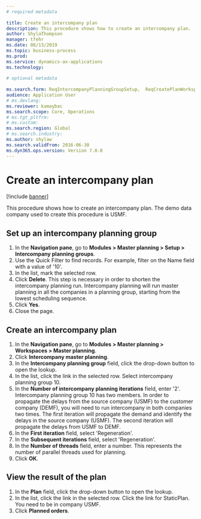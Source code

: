 ```yaml
--- 
# required metadata 
 
title: Create an intercompany plan
description: This procedure shows how to create an intercompany plan. 
author: ShylaThompson
manager: tfehr 
ms.date: 08/13/2019
ms.topic: business-process 
ms.prod:  
ms.service: dynamics-ax-applications 
ms.technology:  
 
# optional metadata 
 
ms.search.form: ReqIntercompanyPlanningGroupSetup,  ReqCreatePlanWorkspace   
audience: Application User 
# ms.devlang:  
ms.reviewer: kamaybac
ms.search.scope: Core, Operations 
# ms.tgt_pltfrm:  
# ms.custom:  
ms.search.region: Global
# ms.search.industry: 
ms.author: shylaw
ms.search.validFrom: 2016-06-30 
ms.dyn365.ops.version: Version 7.0.0 
---
```

# Create an intercompany plan

[!include [banner](../../includes/banner.md)]

This procedure shows how to create an intercompany plan. The demo data company used to create this procedure is USMF.


## Set up an intercompany planning group 
1. In the **Navigation pane**, go to **Modules > Master planning > Setup > Intercompany planning groups**. 
2. Use the Quick Filter to find records. For example, filter on the Name field with a value of '10'.
3. In the list, mark the selected row.
4. Click **Delete**. This step is necessary in order to shorten the intercompany planning run.   Intercompany planning will run master planning in all the companies in a planning group, starting from the lowest scheduling sequence.  
5. Click **Yes**.
6. Close the page.

## Create an intercompany plan
1. In the **Navigation pane**, go to **Modules > Master planning > Workspaces > Master planning**.
2. Click **Intercompany master planning**.  
3. In the **Intercompany planning group** field, click the drop-down button to open the lookup.
4. In the list, click the link in the selected row. Select intercompany planning group 10.  
5. In the **Number of intercompany planning iterations** field, enter '2'. Intercompany planning group 10 has two members. In order to propagate the delays from the source company (USMF) to the customer company (DEMF), you will need to run intercompany in both companies two times. The first iteration will propagate the demand and identify the delays in the source company (USMF). The second iteration will propagate the delays from USMF to DEMF.  
6. In the **First iteration** field, select 'Regeneration'.
7. In the **Subsequent iterations** field, select 'Regeneration'.
8. In the **Number of threads** field, enter a number. This represents the number of parallel threads used for planning.  
9. Click **OK**.

## View the result of the plan
1. In the **Plan** field, click the drop-down button to open the lookup.
2. In the list, click the link in the selected row. Click the link for StaticPlan. You need to be in company USMF.  
3. Click **Planned orders**.


